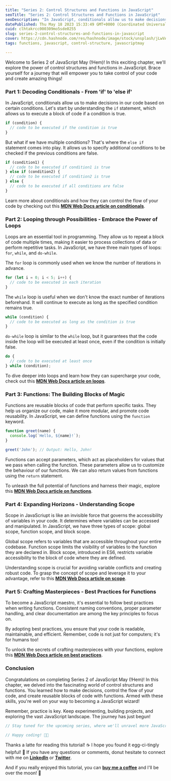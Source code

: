 ```yaml
---
title: "Series 2: Control Structures and Functions in JavaScript"
seoTitle: "Series 2: Control Structures and Functions in JavaScript"
seoDescription: "In JavaScript, conditionals allow us to make decisions in our code based on certain conditions."
datePublished: Thu May 18 2023 15:33:49 GMT+0000 (Coordinated Universal Time)
cuid: clhtakrcc000309mo5sde0255
slug: series-2-control-structures-and-functions-in-javascript
cover: https://cdn.hashnode.com/res/hashnode/image/stock/unsplash/jLwVAUtLOAQ/upload/1e76386f85fcec52c4b799d5cb6f7e81.jpeg
tags: functions, javascript, control-structure, javascriptmay

---
```


Welcome to Series 2 of JavaScript May (!Hem)! In this exciting chapter, we'll explore the power of control structures and functions in JavaScript. Brace yourself for a journey that will empower you to take control of your code and create amazing things!

### Part 1: Decoding Conditionals - From 'if' to 'else if'

In JavaScript, conditionals allow us to make decisions in our code based on certain conditions. Let's start by understanding the `if` statement, which allows us to execute a block of code if a condition is true.

```javascript
if (condition) {
  // code to be executed if the condition is true
}
```

But what if we have multiple conditions? That's where the `else if` statement comes into play. It allows us to specify additional conditions to be checked if the previous conditions are false.

```javascript
if (condition1) {
  // code to be executed if condition1 is true
} else if (condition2) {
  // code to be executed if condition2 is true
} else {
  // code to be executed if all conditions are false
}
```

Learn more about conditionals and how they can control the flow of your code by checking out this [**MDN Web Docs article on conditionals**](https://developer.mozilla.org/en-US/docs/Web/JavaScript/Guide/Control_flow_and_error_handling#if...else_statements).

### **Part 2: Looping through Possibilities - Embrace the Power of Loops**

Loops are an essential tool in programming. They allow us to repeat a block of code multiple times, making it easier to process collections of data or perform repetitive tasks. In JavaScript, we have three main types of loops: `for`, `while`, and `do-while`.

The `for` loop is commonly used when we know the number of iterations in advance.

```javascript
for (let i = 0; i < 5; i++) {
  // code to be executed in each iteration
}
```

The `while` loop is useful when we don't know the exact number of iterations beforehand. It will continue to execute as long as the specified condition remains true.

```javascript
while (condition) {
  // code to be executed as long as the condition is true
}
```

`do-while` loop is similar to the `while` loop, but it guarantees that the code inside the loop will be executed at least once, even if the condition is initially false.

```javascript
do {
  // code to be executed at least once
} while (condition);
```

To dive deeper into loops and learn how they can supercharge your code, check out this [**MDN Web Docs article on loops**](https://developer.mozilla.org/en-US/docs/Web/JavaScript/Guide/Loops_and_iteration).

### **Part 3: Functions: The Building Blocks of Magic**

Functions are reusable blocks of code that perform specific tasks. They help us organize our code, make it more modular, and promote code reusability. In JavaScript, we can define functions using the `function` keyword.

```javascript
function greet(name) {
  console.log(`Hello, ${name}!`);
}

greet('John'); // Output: Hello, John!
```

Functions can accept parameters, which act as placeholders for values that we pass when calling the function. These parameters allow us to customize the behaviour of our functions. We can also return values from functions using the `return` statement.

To unleash the full potential of functions and harness their magic, explore this [**MDN Web Docs article on functions**](https://developer.mozilla.org/en-US/docs/Web/JavaScript/Guide/Functions).

### **Part 4: Expanding Horizons - Understanding Scope**

Scope in JavaScriupt is like an invisible force that governs the accessibility of variables in your code. It determines where variables can be accessed and manipulated. In JavaScript, we have three types of scope: global scope, function scope, and block scope.

Global scope refers to variables that are accessible throughout your entire codebase. Function scope limits the visibility of variables to the function they are declared in. Block scope, introduced in ES6, restricts variable accessibility to the block of code where they are defined.

Understanding scope is crucial for avoiding variable conflicts and creating robust code. To grasp the concept of scope and leverage it to your advantage, refer to this [**MDN Web Docs article on scope**](https://developer.mozilla.org/en-US/docs/Glossary/Scope).

### **Part 5: Crafting Masterpieces - Best Practices for Functions**

To become a JavaScript maestro, it's essential to follow best practices when writing functions. Consistent naming conventions, proper parameter handling, and clear documentation are among the key principles to focus on.

By adopting best practices, you ensure that your code is readable, maintainable, and efficient. Remember, code is not just for computers; it's for humans too!

To unlock the secrets of crafting masterpieces with your functions, explore this [**MDN Web Docs article on best practices**](https://developer.mozilla.org/en-US/docs/Web/JavaScript/Guide/Functions#best_practices).

### **Conclusion**

Congratulations on completing Series 2 of JavaScript May (!Hem)! In this chapter, we delved into the fascinating world of control structures and functions. You learned how to make decisions, control the flow of your code, and create reusable blocks of code with functions. Armed with these skills, you're well on your way to becoming a JavaScript wizard!

Remember, practice is key. Keep experimenting, building projects, and exploring the vast JavaScript landscape. The journey has just begun!

```javascript
// Stay tuned for the upcoming series, where we'll unravel more JavaScript magic. 

// Happy coding! 💫🚀
```

Thanks a latte for reading this tutorial! ☕️ I hope you found it egg-ci-tingly helpful! 🥚 If you have any questions or comments, donut hesitate to connect with me on [**LinkedIn**](https://www.linkedin.com/in/ekemini-samuel-45062a1b4/) or [**Twitter**](https://twitter.com/realEkemini).

And if you really enjoyed this tutorial, you can [**buy me a coffee**](https://www.buymeacoffee.com/sekemini) and I'll be over the moon! 🌙